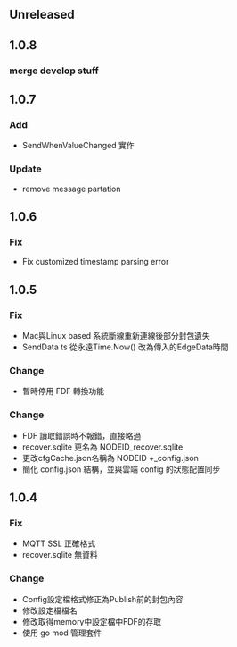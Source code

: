 ## Unreleased
## 1.0.8
### merge develop stuff

## 1.0.7
### Add
- SendWhenValueChanged 實作

### Update
- remove message partation

## 1.0.6
### Fix
- Fix customized timestamp parsing error

## 1.0.5
### Fix
- Mac與Linux based 系統斷線重新連線後部分封包遺失
- SendData ts 從永遠Time.Now() 改為傳入的EdgeData時間

### Change
- 暫時停用 FDF 轉換功能

### Change
- FDF 讀取錯誤時不報錯，直接略過
- recover.sqlite 更名為 NODEID_recover.sqlite
- 更改cfgCache.json名稱為 NODEID +_config.json
- 簡化 config.json 結構，並與雲端 config 的狀態配置同步


## 1.0.4
### Fix
- MQTT SSL 正確格式
- recover.sqlite 無資料

### Change
- Config設定檔格式修正為Publish前的封包內容
- 修改設定檔檔名
- 修改取得memory中設定檔中FDF的存取
- 使用 go mod 管理套件